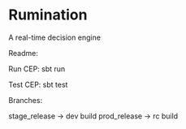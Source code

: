 # Rumination

A real-time decision engine

Readme:

Run CEP:
sbt run

Test CEP:
sbt test

Branches:

stage_release -> dev build
prod_release -> rc build
